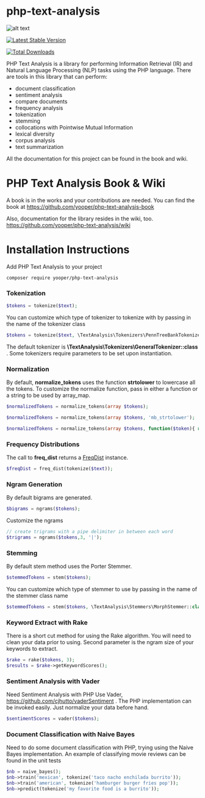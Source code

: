 php-text-analysis
=============
![alt text](https://travis-ci.org/yooper/php-text-analysis.svg?branch=master "Build status")

[![Latest Stable Version](https://poser.pugx.org/yooper/php-text-analysis/v/stable)](https://packagist.org/packages/yooper/php-text-analysis)

[![Total Downloads](https://poser.pugx.org/yooper/php-text-analysis/downloads)](https://packagist.org/packages/yooper/php-text-analysis)

PHP Text Analysis is a library for performing Information Retrieval (IR) and Natural Language Processing (NLP) tasks using the PHP language. 
There are tools in this library that can perform:

* document classification
* sentiment analysis
* compare documents
* frequency analysis
* tokenization
* stemming
* collocations with Pointwise Mutual Information
* lexical diversity
* corpus analysis
* text summarization

All the documentation for this project can be found in the book and wiki. 

PHP Text Analysis Book & Wiki
=============

A book is in the works and your contributions are needed. You can find the book
at https://github.com/yooper/php-text-analysis-book


Also, documentation for the library resides in the wiki, too. 
https://github.com/yooper/php-text-analysis/wiki


Installation Instructions
=============

Add PHP Text Analysis to your project
```
composer require yooper/php-text-analysis
```

### Tokenization
```php
$tokens = tokenize($text);
```

You can customize which type of tokenizer to tokenize with by passing in the name of the tokenizer class
```php
$tokens = tokenize($text, \TextAnalysis\Tokenizers\PennTreeBankTokenizer::class);
```
The default tokenizer is **\TextAnalysis\Tokenizers\GeneralTokenizer::class** . Some tokenizers require parameters to be set upon instantiation. 

### Normalization
By default, **normalize_tokens** uses the function **strtolower** to lowercase all the tokens. To customize
the normalize function, pass in either a function or a string to be used by array_map. 

```php
$normalizedTokens = normalize_tokens(array $tokens); 
```

```php
$normalizedTokens = normalize_tokens(array $tokens, 'mb_strtolower');

$normalizedTokens = normalize_tokens(array $tokens, function($token){ return mb_strtoupper($token); });
```

### Frequency Distributions

The call to **freq_dist** returns a [FreqDist](https://github.com/yooper/php-text-analysis/blob/master/src/Analysis/FreqDist.php) instance. 
```php
$freqDist = freq_dist(tokenize($text));
```

### Ngram Generation
By default bigrams are generated.
```php
$bigrams = ngrams($tokens);
```
Customize the ngrams
```php
// create trigrams with a pipe delimiter in between each word
$trigrams = ngrams($tokens,3, '|');
```
 
### Stemming
By default stem method uses the Porter Stemmer.
```php
$stemmedTokens = stem($tokens);
```
You can customize which type of stemmer to use by passing in the name of the stemmer class name
```php
$stemmedTokens = stem($tokens, \TextAnalysis\Stemmers\MorphStemmer::class);
```

### Keyword Extract with Rake
There is a short cut method for using the Rake algorithm. You will need to clean
your data prior to using. Second parameter is the ngram size of your keywords to extract.
```php
$rake = rake($tokens, 3);
$results = $rake->getKeywordScores();
```

### Sentiment Analysis with Vader
Need Sentiment Analysis with PHP Use Vader, https://github.com/cjhutto/vaderSentiment .
The PHP implementation can be invoked easily. Just normalize your data before hand.
```php
$sentimentScores = vader($tokens);
```

### Document Classification with Naive Bayes
Need to do some document classification with PHP, trying using the Naive Bayes
implementation. An example of classifying movie reviews can be found in the unit
tests

```php
$nb = naive_bayes();
$nb->train('mexican', tokenize('taco nacho enchilada burrito'));        
$nb->train('american', tokenize('hamburger burger fries pop'));  
$nb->predict(tokenize('my favorite food is a burrito'));
```



